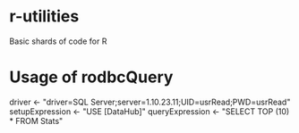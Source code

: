 # r-utilities
Basic shards of code for R

# Usage of rodbcQuery
driver <- "driver=SQL Server;server=1.10.23.11;UID=usrRead;PWD=usrRead"
setupExpression <- "USE [DataHub]"
queryExpression <- "SELECT TOP (10) * FROM  Stats"
